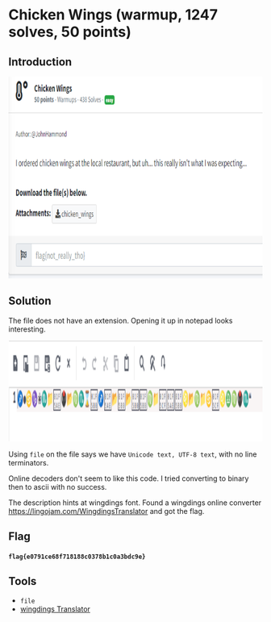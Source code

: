 # Chicken Wings (warmup, 1247 solves, 50 points)

## Introduction

<p align="left">
  <img height=400 img src=./readme_assets/chicken-challenge.PNG/>
</p>

## Solution

The file does not have an extension. Opening it up in notepad looks interesting.

<p align="left">
  <img height=200 img src=./readme_assets/icons.PNG/>
</p>

Using `file` on the file says we have `Unicode text, UTF-8 text`, with no line terminators.

Online decoders don't seem to like this code. I tried converting to binary then to ascii with no success. 

The description hints at wingdings font. Found a wingdings online converter https://lingojam.com/WingdingsTranslator and got the flag.

## Flag

**`flag{e0791ce68f718188c0378b1c0a3bdc9e}`**

## Tools

- `file`
- [wingdings Translator](https://lingojam.com/WingdingsTranslator)



